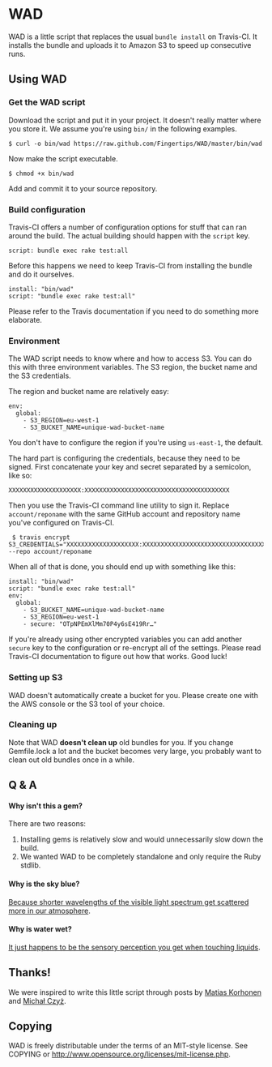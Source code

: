 # WAD

WAD is a little script that replaces the usual `bundle install` on Travis-CI. It installs the bundle and uploads it to Amazon S3 to speed up consecutive runs.

## Using WAD

### Get the WAD script

Download the script and put it in your project. It doesn't really matter where you store it. We assume you're using `bin/` in the following examples.

    $ curl -o bin/wad https://raw.github.com/Fingertips/WAD/master/bin/wad

Now make the script executable.

    $ chmod +x bin/wad

Add and commit it to your source repository.

### Build configuration

Travis-CI offers a number of configuration options for stuff that can ran around the build. The actual building should happen with the `script` key.

    script: bundle exec rake test:all
 
Before this happens we need to keep Travis-CI from installing the bundle and do it ourselves.
 
    install: "bin/wad"
    script: "bundle exec rake test:all"

Please refer to the Travis documentation if you need to do something more elaborate.

### Environment

The WAD script needs to know where and how to access S3. You can do this with three environment variables. The S3 region, the bucket name and the S3 credentials.

The region and bucket name are relatively easy:

    env:
      global:
        - S3_REGION=eu-west-1
        - S3_BUCKET_NAME=unique-wad-bucket-name

You don't have to configure the region if you're using `us-east-1`, the default.

The hard part is configuring the credentials, because they need to be signed. First concatenate your key and secret separated by a semicolon, like so:

    XXXXXXXXXXXXXXXXXXXX:XXXXXXXXXXXXXXXXXXXXXXXXXXXXXXXXXXXXXXXX

Then you use the Travis-CI command line utility to sign it. Replace `account/reponame` with the same GitHub account and repository name you've configured on Travis-CI.

     $ travis encrypt S3_CREDENTIALS="XXXXXXXXXXXXXXXXXXXX:XXXXXXXXXXXXXXXXXXXXXXXXXXXXXXXXXXXXXXXX" --repo account/reponame

When all of that is done, you should end up with something like this:

    install: "bin/wad"
    script: "bundle exec rake test:all"
    env:
      global:
        - S3_BUCKET_NAME=unique-wad-bucket-name
        - S3_REGION=eu-west-1
        - secure: "OTpNPEmXlMm70P4y6sE419Rr…"

If you're already using other encrypted variables you can add another `secure` key to the configuration or re-encrypt all of the settings. Please read Travis-CI documentation to figure out how that works. Good luck!

### Setting up S3

WAD doesn't automatically create a bucket for you. Please create one with the AWS console or the S3 tool of your choice.

### Cleaning up

Note that WAD **doesn't clean up** old bundles for you. If you change Gemfile.lock a lot and the bucket becomes very large, you probably want to clean out old bundles once in a while.

## Q & A

#### Why isn't this a gem?

There are two reasons:

1. Installing gems is relatively slow and would unnecessarily slow down the build.
2. We wanted WAD to be completely standalone and only require the Ruby stdlib.

#### Why is the sky blue?

[Because shorter wavelengths of the visible light spectrum get scattered more in our atmosphere](http://spaceplace.nasa.gov/blue-sky/).

#### Why is water wet?

[It just happens to be the sensory perception you get when touching liquids](http://www.planet-science.com/categories/under-11s/our-world/2012/02/why-is-water-wet.aspx).

## Thanks!

We were inspired to write this little script through posts by [Matias Korhonen](http://randomerrata.com/post/45827813818/travis-s3) and [Michał Czyż](https://coderwall.com/p/x8exja).

## Copying

WAD is freely distributable under the terms of an MIT-style license. See COPYING or http://www.opensource.org/licenses/mit-license.php.